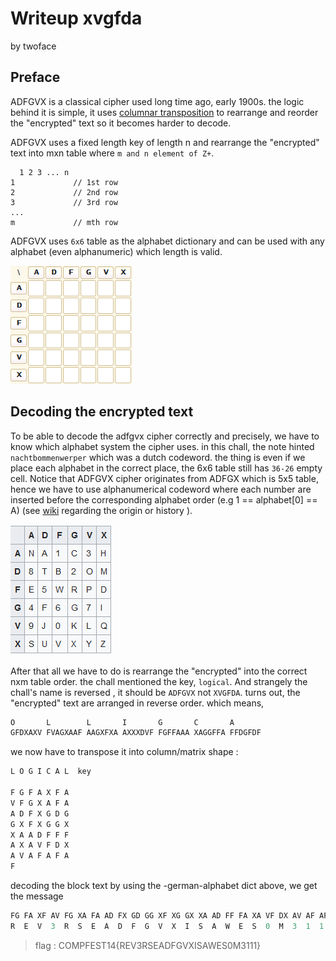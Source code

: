 # Writeup xvgfda

by twoface

## Preface

ADFGVX is a classical cipher used long time ago, early 1900s. the logic behind it is simple, it uses [columnar transposition](https://en.wikipedia.org/wiki/Transposition_cipher#Columnar_transposition) to rearrange and reorder the "encrypted" text so it becomes harder to decode. 

ADFGVX uses a fixed length key of length n and rearrange the "encrypted" text into mxn table where `m and n element of Z+`.

```
  1 2 3 ... n
1             // 1st row
2             // 2nd row
3             // 3rd row
...
m             // mth row
```

ADFGVX uses `6x6` table as the alphabet dictionary and can be used with any alphabet (even alphanumeric) which length is valid.

![adfgvx-template](assets/adfgvx-template.PNG)


## Decoding the encrypted text

To be able to decode the adfgvx cipher correctly and precisely, we have to know which alphabet system the cipher uses. in this chall, the note hinted `nachtbommenwerper` which was a dutch codeword. the thing is even if we place each alphabet in the correct place, the 6x6 table still has `36-26` empty cell. Notice that ADFGVX cipher originates from ADFGX which is 5x5 table, hence we have to use alphanumerical codeword where each number are inserted before the corresponding alphabet order (e.g 1 == alphabet[0] == A) (see [wiki](https://en.wikipedia.org/wiki/ADFGVX_cipher) regarding the origin or history ).

![german-template](assets/german-template.PNG)


After that all we have to do is rearrange the "encrypted" into the correct nxm table order. the chall mentioned the key, `logical`. And strangely the chall's name is reversed , it should be `ADFGVX` not `XVGFDA`. turns out, the "encrypted" text are arranged in reverse order. which means,

```rust
O       L        L       I       G       C       A          
GFDXAXV FVAGXAAF AAGXFXA AXXXDVF FGFFAAA XAGGFFA FFDGFDF 
```

we now have to transpose it into column/matrix shape :

```rust
L O G I C A L  key

F G F A X F A  
V F G X A F A
A D F X G D G
G X F X G G X 
X A A D F F F 
A X A V F D X 
A V A F A F A
F
```

decoding the block text by using the -german-alphabet dict above, we get the message

```rust
FG FA XF AV FG XA FA AD FX GD GG XF XG GX XA AD FF FA XA VF DX AV AF AF AF
R  E  V  3  R  S  E  A  D  F  G  V  X  I  S  A  W  E  S  0  M  3  1  1  1
```

> flag : COMPFEST14{REV3RSEADFGVXISAWES0M3111}
